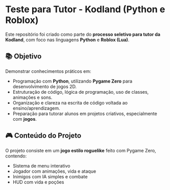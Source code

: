 # Teste para Tutor - Kodland (Python e Roblox)

Este repositório foi criado como parte do **processo seletivo para tutor da Kodland**, com foco nas linguagens **Python** e **Roblox (Lua)**.

## 📚 Objetivo

Demonstrar conhecimentos práticos em:
- Programação com **Python**, utilizando **Pygame Zero** para desenvolvimento de jogos 2D.
- Estruturação de código, lógica de programação, uso de classes, animações e sons.
- Organização e clareza na escrita de código voltada ao ensino/aprendizagem.
- Preparação para tutorar alunos em projetos criativos, especialmente com **jogos**.

## 🎮 Conteúdo do Projeto

O projeto consiste em um **jogo estilo roguelike** feito com Pygame Zero, contendo:

- Sistema de menu interativo
- Jogador com animações, vida e ataque
- Inimigos com IA simples e combate
- HUD com vida e poções
